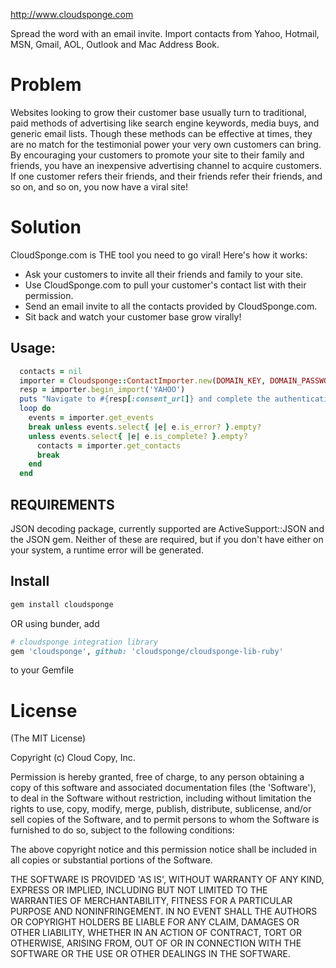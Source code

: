 http://www.cloudsponge.com

Spread the word with an email invite. Import contacts from Yahoo, Hotmail, MSN, Gmail, AOL, Outlook and Mac Address Book.

Problem
=======

Websites looking to grow their customer base usually turn to traditional, paid methods of advertising like search engine keywords, media buys, and generic email lists. Though these methods can be effective at times, they are no match for the testimonial power your very own customers can bring. By encouraging your customers to promote your site to their family and friends, you have an inexpensive advertising channel to acquire customers. If one customer refers their friends, and their friends refer their friends, and so on, and so on, you now have a viral site!

Solution
========

  CloudSponge.com is THE tool you need to go viral! Here's how it works:
  * Ask your customers to invite all their friends and family to your site.
  * Use CloudSponge.com to pull your customer's contact list with their permission.
  * Send an email invite to all the contacts provided by CloudSponge.com.
  * Sit back and watch your customer base grow virally!


Usage:
-----

```ruby
  contacts = nil
  importer = Cloudsponge::ContactImporter.new(DOMAIN_KEY, DOMAIN_PASSWORD)
  resp = importer.begin_import('YAHOO')
  puts "Navigate to #{resp[:consent_url]} and complete the authentication process."
  loop do
    events = importer.get_events
    break unless events.select{ |e| e.is_error? }.empty?
    unless events.select{ |e| e.is_complete? }.empty?
      contacts = importer.get_contacts
      break
    end
  end
```


REQUIREMENTS
------------

JSON decoding package, currently supported are ActiveSupport::JSON and the JSON gem.
  Neither of these are required, but if you don't have either on your system, a runtime 
  error will be generated.

Install
-------

```bash
gem install cloudsponge
```

OR using bunder, add 

```ruby
# cloudsponge integration library
gem 'cloudsponge', github: 'cloudsponge/cloudsponge-lib-ruby'
```

to your Gemfile

License
=======

(The MIT License)

Copyright (c) Cloud Copy, Inc.

Permission is hereby granted, free of charge, to any person obtaining
a copy of this software and associated documentation files (the
'Software'), to deal in the Software without restriction, including
without limitation the rights to use, copy, modify, merge, publish,
distribute, sublicense, and/or sell copies of the Software, and to
permit persons to whom the Software is furnished to do so, subject to
the following conditions:

The above copyright notice and this permission notice shall be
included in all copies or substantial portions of the Software.

THE SOFTWARE IS PROVIDED 'AS IS', WITHOUT WARRANTY OF ANY KIND,
EXPRESS OR IMPLIED, INCLUDING BUT NOT LIMITED TO THE WARRANTIES OF
MERCHANTABILITY, FITNESS FOR A PARTICULAR PURPOSE AND NONINFRINGEMENT.
IN NO EVENT SHALL THE AUTHORS OR COPYRIGHT HOLDERS BE LIABLE FOR ANY
CLAIM, DAMAGES OR OTHER LIABILITY, WHETHER IN AN ACTION OF CONTRACT,
TORT OR OTHERWISE, ARISING FROM, OUT OF OR IN CONNECTION WITH THE
SOFTWARE OR THE USE OR OTHER DEALINGS IN THE SOFTWARE.

